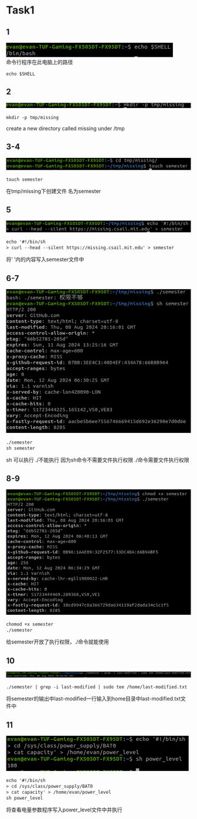 # Task1  
## 1  
![](1.png)  
命令行程序在此电脑上的路径   
```
echo $SHELL
```
## 2  
![](2.png)  
```
mkdir -p tmp/missing
```
create a new directory called missing under /tmp  
## 3-4  
![](3~4.png)  
```
touch semester
```
在tmp/missing下创建文件 名为semester  
## 5  
![](5.png)  
```
echo '#!/bin/sh 
> curl --head --silent https://missing.csail.mit.edu' > semester
```
将‘ ’内的内容写入semester文件中
## 6-7  
![](6-7.png)  
```
./semester
sh semester
```
sh 可以执行 ./不能执行  因为sh命令不需要文件执行权限 ./命令需要文件执行权限
## 8-9  
![](8-9.png)  
```
chomod +x semester
./semester
```
给semester开放了执行权限，./命令就能使用  
## 10  
![](10.png)  
```
./semester | grep -i last-modified | sudo tee /home/last-modified.txt
```
将semester的输出中last-modified一行输入到home目录中last-modified.txt文件中  
## 11  
![](11.png)  
```
echo '#!/bin/sh 
> cd /sys/class/power_supply/BAT0 
> cat capacity' > /home/evan/power_level
sh power_level
```
将查看电量参数程序写入power_level文件中并执行  

